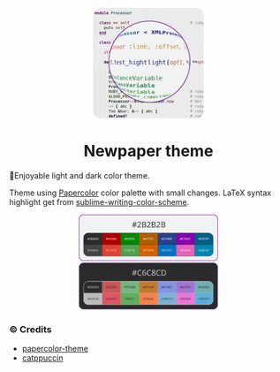 <div align="center">
<p align="center">
    <img src="https://raw.githubusercontent.com/new-paper/newpaper/main/assets/logo/logo-newpaper.png" width="200" alt="Logo"/>
</p>

# Newpaper theme

</div>

🎨Enjoyable light and dark color theme.

Theme using [Papercolor](https://github.com/NLKNguyen/papercolor-theme) color palette with small changes. LaTeX syntax highlight get from [sublime-writing-color-scheme](https://github.com/kmisiunas/sublime-writing-color-scheme).

<div align="center">
<a href="https://raw.githubusercontent.com/new-paper/newpaper/main/assets/palette/newpaper_light.svg"><img src="https://raw.githubusercontent.com/new-paper/newpaper/main/assets/palette/newpaper_light.svg" width=50% alt="light"></a>
</div>

<div align="center">
<a href="https://raw.githubusercontent.com/new-paper/newpaper/main/assets/palette/newpaper_dark.svg"><img src="https://raw.githubusercontent.com/new-paper/newpaper/main/assets/palette/newpaper_dark.svg" width=50% alt="light"></a>
</div>

### ©️ Credits

+ [papercolor-theme](https://github.com/NLKNguyen/papercolor-theme)
+ [catppuccin](https://github.com/catppuccin)
